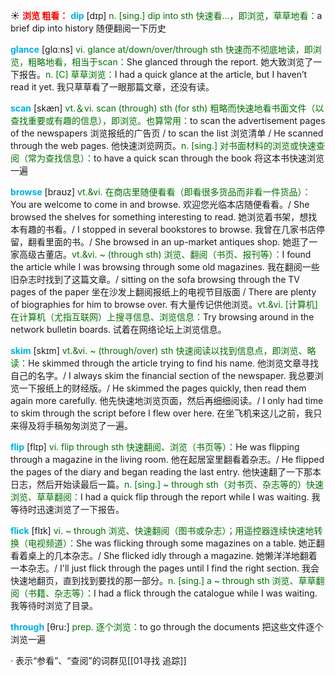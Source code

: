 ☀ <font color="red">**浏览 粗看：**</font>
<font color="sky blue">**dip**</font> [dɪp] 
<font color="rgb(227, 108, 9)">n. [sing.] dip into sth 快速看…，即浏览，草草地看：</font>a brief dip into history 随便翻阅一下历史

<font color="sky blue">**glance**</font> [ɡlɑːns] 
<font color="rgb(227, 108, 9)">vi. glance at/down/over/through sth 快速而不彻底地读，即浏览，粗略地看，相当于scan：</font>She glanced through the report. 她大致浏览了一下报告。<font color="rgb(227, 108, 9)">n. [C] 草草浏览：</font>I had a quick glance at the article, but I haven’t read it yet. 我只草草看了一眼那篇文章，还没有读。

<font color="sky blue">**scan**</font> [skæn] 
<font color="rgb(227, 108, 9)">vt.＆vi. scan (through) sth (for sth) 粗略而快速地看书面文件（以查找重要或有趣的信息），即浏览。也算常用：</font>to scan the advertisement pages of the newspapers 浏览报纸的广告页 / to scan the list 浏览清单 / He scanned through the web pages. 他快速浏览网页。<font color="rgb(227, 108, 9)">n. [sing.] 对书面材料的浏览或快速查阅（常为查找信息）：</font>to have a quick scan through the book 将这本书快速浏览一遍
           
<font color="sky blue">**browse**</font> [braʊz]
<font color="rgb(227, 108, 9)">vt.&vi. 在商店里随便看看（即看很多货品而非看一件货品）：</font>You are welcome to come in and browse. 欢迎您光临本店随便看看。/ She browsed the shelves for something interesting to read. 她浏览着书架，想找本有趣的书看。/ I stopped in several bookstores to browse. 我曾在几家书店停留，翻看里面的书。/ She browsed in an up-market antiques shop. 她逛了一家高级古董店。<font color="rgb(227, 108, 9)">vt.&vi. ~ (through sth) 浏览、翻阅（书页、报刊等）：</font>I found the article while I was browsing through some old magazines. 我在翻阅一些旧杂志时找到了这篇文章。/ sitting on the sofa browsing through the TV pages of the paper 坐在沙发上翻阅报纸上的电视节目版面 / There are plenty of biographies for him to browse over. 有大量传记供他浏览。<font color="rgb(227, 108, 9)">vt.&vi. [计算机] 在计算机（尤指互联网）上搜寻信息、浏览信息：</font>Try browsing around in the network bulletin boards. 试着在网络论坛上浏览信息。

<font color="sky blue">**skim**</font> [skɪm]
<font color="rgb(227, 108, 9)">vt.&vi. ~ (through/over) sth 快速阅读以找到信息点，即浏览、略读：</font>He skimmed through the article trying to find his name. 他浏览文章寻找自己的名字。/ I always skim the financial section of the newspaper. 我总要浏览一下报纸上的财经版。/ He skimmed the pages quickly, then read them again more carefully. 他先快速地浏览页面，然后再细细阅读。/ I only had time to skim through the script before I flew over here. 在坐飞机来这儿之前，我只来得及将手稿匆匆浏览了一遍。
           
<font color="sky blue">**flip**</font> [flɪp]
<font color="rgb(227, 108, 9)">vi. flip through sth 快速翻阅、浏览（书页等）：</font>He was flipping through a magazine in the living room. 他在起居室里翻看着杂志。/ He flipped the pages of the diary and began reading the last entry. 他快速翻了一下那本日志，然后开始读最后一篇。<font color="rgb(227, 108, 9)">n. [sing.] ~ through sth（对书页、杂志等的）快速浏览、草草翻阅：</font>I had a quick flip through the report while I was waiting. 我等待时迅速浏览了一下报告。
           
<font color="sky blue">**flick**</font> [flɪk]
<font color="rgb(227, 108, 9)">vi. ~ through 浏览、快速翻阅（图书或杂志）；用遥控器连续快速地转换（电视频道）：</font>She was flicking through some magazines on a table. 她正翻看着桌上的几本杂志。/ She flicked idly through a magazine. 她懒洋洋地翻着一本杂志。/ I'll just flick through the pages until I find the right section. 我会快速地翻页，直到找到要找的那一部分。<font color="rgb(227, 108, 9)">n. [sing.] a ~ through sth 浏览、草草翻阅（书籍、杂志等）：</font>I had a flick through the catalogue while I was waiting. 我等待时浏览了目录。
 
<font color="sky blue">**through**</font> [θru:] 
<font color="rgb(227, 108, 9)">prep. 逐个浏览：</font>to go through the documents 把这些文件逐个浏览一遍

· 表示“参看”、“查阅”的词群见[[01寻找 追踪]]
